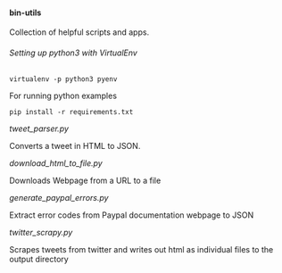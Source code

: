 #### bin-utils
Collection of helpful scripts and apps.

###### Setting up python3 with VirtualEnv

```
virtualenv -p python3 pyenv
```

For running python examples

```
pip install -r requirements.txt
```

_tweet_parser.py_

Converts a tweet in HTML to JSON. 

_download_html_to_file.py_

Downloads Webpage from a URL to a file

_generate_paypal_errors.py_

Extract error codes from Paypal documentation webpage to JSON

_twitter_scrapy.py_

Scrapes tweets from twitter and writes out html as individual files to the output directory
